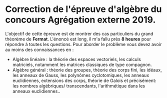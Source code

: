 # Correction de l'épreuve d'algèbre du concours Agrégation externe 2019.
L'objectif de cette épreuve est de montrer des cas particuliers du grand théorème de **Fermat**.
L'énoncé est long, il m'a fallu près **8 heures** pour répondre à toutes les questions.
Pour aborder le problème vous devez avoir au moins des connaissances en :
- Algèbre linéaire : la théorie des espaces vectoriels, les calculs matriciels, notamment les matrices classiques de type compagnon.
- Algèbre général : théorie des groupes, théorie des corps fini, les idéaux, les anneaux de Gauss, les polynômes cyclotomiques, les anneaux euclidiennes, extensions des corps, théorie de Galois et précisément: les nombres algébriques/ transcendants, l'arithmétique dans les anneaux euclidiennes..
